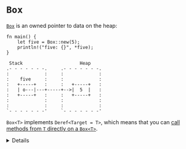 # `Box`

[`Box`][1] is an owned pointer to data on the heap:

```rust,editable
fn main() {
    let five = Box::new(5);
    println!("five: {}", *five);
}
```


```
 Stack                     Heap
.- - - - - - -.     .- - - - - - -.
:             :     :             :
:    five     :     :             :
:   +-----+   :     :   +-----+   :
:   | o---|---+-----+-->|  5  |   :
:   +-----+   :     :   +-----+   :
:             :     :             :
:             :     :             :
`- - - - - - -'     `- - - - - - -'
```

`Box<T>` implements `Deref<Target = T>`, which means that you can [call methods
from `T` directly on a `Box<T>`][2].

[1]: https://doc.rust-lang.org/std/boxed/struct.Box.html
[2]: https://doc.rust-lang.org/std/ops/trait.Deref.html#more-on-deref-coercion

<details>

* `Box` is like `std::unique_ptr` in C++, except that it's guaranteed to be not null. 
* In the above example, you can even leave out the `*` in the `println!` statement thanks to `Deref`. 
* A `Box` can be useful when you:
   * have a type whose size that can't be known at compile time, but the Rust compiler wants to know an exact size.
   * want to transfer ownership of a large amount of data. To avoid copying large amounts of data on the stack, instead store the data on the heap in a `Box` so only the pointer is moved.
</details>
